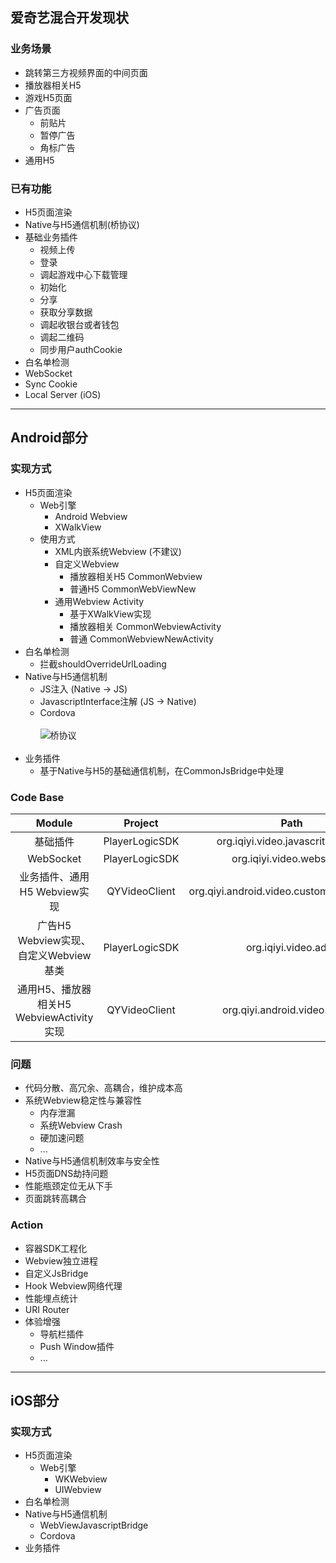 ## 爱奇艺混合开发现状
### 业务场景
- 跳转第三方视频界面的中间页面
- 播放器相关H5
- 游戏H5页面
- 广告页面
  - 前贴片
  - 暂停广告
  - 角标广告
- 通用H5

### 已有功能
- H5页面渲染
- Native与H5通信机制(桥协议)
- 基础业务插件
  - 视频上传
  - 登录
  - 调起游戏中心下载管理
  - 初始化
  - 分享
  - 获取分享数据
  - 调起收银台或者钱包
  - 调起二维码
  - 同步用户authCookie
- 白名单检测
- WebSocket
- Sync Cookie
- Local Server (iOS)

* * *
## Android部分
### 实现方式
- H5页面渲染
  - Web引擎
    - Android Webview
    - XWalkView
  - 使用方式
    - XML内嵌系统Webview (不建议)
    - 自定义Webview
      - 播放器相关H5 CommonWebview
      - 普通H5  CommonWebViewNew
    - 通用Webview Activity
      - 基于XWalkView实现
      - 播放器相关 CommonWebviewActivity
      - 普通  CommonWebviewNewActivity
- 白名单检测
  - 拦截shouldOverrideUrlLoading
- Native与H5通信机制
  - JS注入 (Native -> JS)
  - JavascriptInterface注解 (JS -> Native)
  - Cordova
  <br></br>
![桥协议](https://raw.githubusercontent.com/chemdemo/chemdemo.github.io/master/img/hybrid/jsbridge_2.png)
<br></br>
- 业务插件
  - 基于Native与H5的基础通信机制，在CommonJsBridge中处理

### Code Base

  |Module|Project|Path|
  |:------:|:-----:|:------:| 
  |基础插件|PlayerLogicSDK|org.iqiyi.video.javascritinterface|
  |WebSocket|PlayerLogicSDK|org.iqiyi.video.websocket|
  |业务插件、通用H5 Webview实现|QYVideoClient|org.qiyi.android.video.customview.webview|
  |广告H5 Webview实现、自定义Webview基类|PlayerLogicSDK|org.iqiyi.video.ad.ui|
  |通用H5、播放器相关H5 WebviewActivity实现|QYVideoClient|org.qiyi.android.video.activity|

### 问题
- 代码分散、高冗余、高耦合，维护成本高
- 系统Webview稳定性与兼容性
  - 内存泄漏
  - 系统Webview Crash
  - 硬加速问题
  - ...
- Native与H5通信机制效率与安全性
- H5页面DNS劫持问题
- 性能瓶颈定位无从下手
- 页面跳转高耦合

### Action
- 容器SDK工程化
- Webview独立进程
- 自定义JsBridge
- Hook Webview网络代理
- 性能埋点统计
- URI Router
- 体验增强
  - 导航栏插件
  - Push Window插件
  - ...

* * *

## iOS部分
### 实现方式
- H5页面渲染
  - Web引擎
    - WKWebview
    - UIWebview
- 白名单检测
- Native与H5通信机制
  - WebViewJavascriptBridge
  - Cordova
- 业务插件
